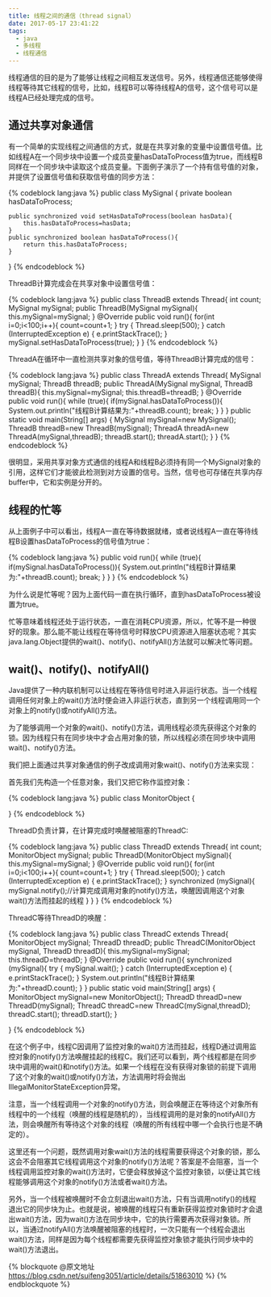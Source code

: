 ```yaml
---
title: 线程之间的通信（thread signal）
date: 2017-05-17 23:41:22
tags:
  - java
  - 多线程
  - 线程通信
---
```

线程通信的目的是为了能够让线程之间相互发送信号。另外，线程通信还能够使得线程等待其它线程的信号，比如，线程B可以等待线程A的信号，这个信号可以是线程A已经处理完成的信号。

## 通过共享对象通信

有一个简单的实现线程之间通信的方式，就是在共享对象的变量中设置信号值。比如线程A在一个同步块中设置一个成员变量hasDataToProcess值为true，而线程B同样在一个同步块中读取这个成员变量。下面例子演示了一个持有信号值的对象，并提供了设置信号值和获取信号值的同步方法：

{% codeblock lang:java %}
public class MySignal {
    private boolean hasDataToProcess;

    public synchronized void setHasDataToProcess(boolean hasData){
        this.hasDataToProcess=hasData;
    }
    public synchronized boolean hasDataToProcess(){
        return this.hasDataToProcess;
    }

}
{% endcodeblock %}
<!-- more -->

ThreadB计算完成会在共享对象中设置信号值：

{% codeblock lang:java %}
public class ThreadB extends Thread{
    int count;
    MySignal mySignal;
    public ThreadB(MySignal mySignal){
        this.mySignal=mySignal;
    }
    @Override
    public void run(){
        for(int i=0;i<100;i++){
            count=count+1;
        }
        try {
            Thread.sleep(500);
        } catch (InterruptedException e) {
            e.printStackTrace();
        }
        mySignal.setHasDataToProcess(true);
    }
}
{% endcodeblock %}

ThreadA在循环中一直检测共享对象的信号值，等待ThreadB计算完成的信号：

{% codeblock lang:java %}
public class ThreadA extends Thread{
    MySignal mySignal;
    ThreadB threadB;
    public ThreadA(MySignal mySignal, ThreadB threadB){
        this.mySignal=mySignal;
        this.threadB=threadB;
    }
    @Override
    public void run(){
        while (true){
            if(mySignal.hasDataToProcess()){
                System.out.println("线程B计算结果为:"+threadB.count);
                break;
            }
        }
    }
    public static void main(String[] args) {
        MySignal mySignal=new MySignal();
        ThreadB threadB=new ThreadB(mySignal);
        ThreadA threadA=new ThreadA(mySignal,threadB);
        threadB.start();
        threadA.start();
    }
}
{% endcodeblock %}

很明显，采用共享对象方式通信的线程A和线程B必须持有同一个MySignal对象的引用，这样它们才能彼此检测到对方设置的信号。当然，信号也可存储在共享内存buffer中，它和实例是分开的。

## 线程的忙等

从上面例子中可以看出，线程A一直在等待数据就绪，或者说线程A一直在等待线程B设置hasDataToProcess的信号值为true：

{% codeblock lang:java %}
public void run(){
    while (true){
        if(mySignal.hasDataToProcess()){
            System.out.println("线程B计算结果为:"+threadB.count);
            break;
        }
    }
}
{% endcodeblock %}

为什么说是忙等呢？因为上面代码一直在执行循环，直到hasDataToProcess被设置为true。

忙等意味着线程还处于运行状态，一直在消耗CPU资源，所以，忙等不是一种很好的现象。那么能不能让线程在等待信号时释放CPU资源进入阻塞状态呢？其实java.lang.Object提供的wait()、notify()、notifyAll()方法就可以解决忙等问题。

## wait()、notify()、notifyAll()

Java提供了一种内联机制可以让线程在等待信号时进入非运行状态。当一个线程调用任何对象上的wait()方法时便会进入非运行状态，直到另一个线程调用同一个对象上的notify()或notifyAll()方法。

为了能够调用一个对象的wait()、notify()方法，调用线程必须先获得这个对象的锁。因为线程只有在同步块中才会占用对象的锁，所以线程必须在同步块中调用wait()、notify()方法。

我们把上面通过共享对象通信的例子改成调用对象wait()、notify()方法来实现：

首先我们先构造一个任意对象，我们又把它称作监控对象：

{% codeblock lang:java %}
public class MonitorObject {

}
{% endcodeblock %}

ThreadD负责计算，在计算完成时唤醒被阻塞的ThreadC:

{% codeblock lang:java %}
public class ThreadD extends Thread{
    int count;
    MonitorObject mySignal;
    public ThreadD(MonitorObject mySignal){
        this.mySignal=mySignal;
    }
    @Override
    public void run(){
        for(int i=0;i<100;i++){
            count=count+1;
        }
        try {
            Thread.sleep(500);
        } catch (InterruptedException e) {
            e.printStackTrace();
        }
        synchronized (mySignal){
            mySignal.notify();//计算完成调用对象的notify()方法，唤醒因调用这个对象wait()方法而挂起的线程
        }
    }
}
{% endcodeblock %}

ThreadC等待ThreadD的唤醒：

{% codeblock lang:java %}
public class ThreadC extends Thread{
    MonitorObject mySignal;
    ThreadD threadD;
    public ThreadC(MonitorObject mySignal, ThreadD threadD){
        this.mySignal=mySignal;
        this.threadD=threadD;
    }
    @Override
    public void run(){
       synchronized (mySignal){
           try {
               mySignal.wait();
           } catch (InterruptedException e) {
               e.printStackTrace();
           }
           System.out.println("线程B计算结果为:"+threadD.count);
       }
    }
    public static void main(String[] args) {
        MonitorObject mySignal=new MonitorObject();
        ThreadD threadD=new ThreadD(mySignal);
        ThreadC threadC=new ThreadC(mySignal,threadD);
        threadC.start();
        threadD.start();
    }

}
{% endcodeblock %}

在这个例子中，线程C因调用了监控对象的wait()方法而挂起，线程D通过调用监控对象的notify()方法唤醒挂起的线程C。我们还可以看到，两个线程都是在同步块中调用的wait()和notify()方法。如果一个线程在没有获得对象锁的前提下调用了这个对象的wait()或notify()方法，方法调用时将会抛出 IllegalMonitorStateException异常。

注意，当一个线程调用一个对象的notify()方法，则会唤醒正在等待这个对象所有线程中的一个线程（唤醒的线程是随机的），当线程调用的是对象的notifyAll()方法，则会唤醒所有等待这个对象的线程（唤醒的所有线程中哪一个会执行也是不确定的）。

这里还有一个问题，既然调用对象wait()方法的线程需要获得这个对象的锁，那么这会不会阻塞其它线程调用这个对象的notify()方法呢？答案是不会阻塞，当一个线程调用监控对象的wait()方法时，它便会释放掉这个监控对象锁，以便让其它线程能够调用这个对象的notify()方法或者wait()方法。

另外，当一个线程被唤醒时不会立刻退出wait()方法，只有当调用notify()的线程退出它的同步块为止。也就是说，被唤醒的线程只有重新获得监控对象锁时才会退出wait()方法，因为wait()方法在同步块中，它的执行需要再次获得对象锁。所以，当通过notifyAll()方法唤醒被阻塞的线程时，一次只能有一个线程会退出wait()方法，同样是因为每个线程都需要先获得监控对象锁才能执行同步块中的wait()方法退出。

{% blockquote @原文地址 https://blog.csdn.net/suifeng3051/article/details/51863010 %}
{% endblockquote %}